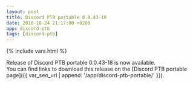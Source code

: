 ```yaml
---
layout: post
title: Discord PTB portable 0.0.43-18
date: 2018-10-24 21:17:00 +0200
app: discord-ptb
tags: [discord-ptb]
---
```

{% include vars.html %}

Release of Discord PTB portable 0.0.43-18 is now available.<br />
You can find links to download this release on the [Discord PTB portable page]({{ var_seo_url | append: '/app/discord-ptb-portable/' }}).